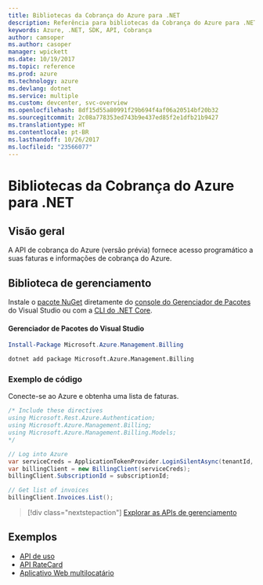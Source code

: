 ```yaml
---
title: Bibliotecas da Cobrança do Azure para .NET
description: Referência para bibliotecas da Cobrança do Azure para .NET
keywords: Azure, .NET, SDK, API, Cobrança
author: camsoper
ms.author: casoper
manager: wpickett
ms.date: 10/19/2017
ms.topic: reference
ms.prod: azure
ms.technology: azure
ms.devlang: dotnet
ms.service: multiple
ms.custom: devcenter, svc-overview
ms.openlocfilehash: 8df15d55a80991f29b694f4af06a20514bf20b32
ms.sourcegitcommit: 2c08a778353ed743b9e437ed85f2e1dfb21b9427
ms.translationtype: HT
ms.contentlocale: pt-BR
ms.lasthandoff: 10/26/2017
ms.locfileid: "23566077"
---
```

# <a name="azure-billing-libraries-for-net"></a>Bibliotecas da Cobrança do Azure para .NET

## <a name="overview"></a>Visão geral

A API de cobrança do Azure (versão prévia) fornece acesso programático a suas faturas e informações de cobrança do Azure.

## <a name="management-library"></a>Biblioteca de gerenciamento

Instale o [pacote NuGet](https://www.nuget.org/packages/Microsoft.Azure.Management.Billing) diretamente do [console do Gerenciador de Pacotes][PackageManager] do Visual Studio ou com a [CLI do .NET Core][DotNetCLI].

#### <a name="visual-studio-package-manager"></a>Gerenciador de Pacotes do Visual Studio

```powershell
Install-Package Microsoft.Azure.Management.Billing
```

```bash
dotnet add package Microsoft.Azure.Management.Billing
```

### <a name="code-example"></a>Exemplo de código

Conecte-se ao Azure e obtenha uma lista de faturas.

```csharp
/* Include these directives
using Microsoft.Rest.Azure.Authentication;
using Microsoft.Azure.Management.Billing;
using Microsoft.Azure.Management.Billing.Models;
*/

// Log into Azure
var serviceCreds = ApplicationTokenProvider.LoginSilentAsync(tenantId, clientId, secret);
var billingClient = new BillingClient(serviceCreds);
billingClient.SubscriptionId = subscriptionId;

// Get list of invoices
billingClient.Invoices.List();
```

> [!div class="nextstepaction"]
> [Explorar as APIs de gerenciamento](/dotnet/api/overview/azure/billing/management)

## <a name="samples"></a>Exemplos

* [API de uso](https://github.com/Azure-Samples/billing-dotnet-usage-api)
* [API RateCard](https://github.com/Azure-Samples/billing-dotnet-ratecard-api)
* [Aplicativo Web multilocatário](https://github.com/Azure-Samples/billing-dotnet-webapp-multitenant)

[PackageManager]: https://docs.microsoft.com/nuget/tools/package-manager-console
[DotNetCLI]: https://docs.microsoft.com/dotnet/core/tools/dotnet-add-package

